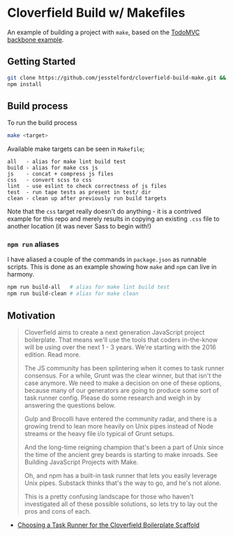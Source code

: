 # Cloverfield Build w/ Makefiles

An example of building a project with `make`, based on the [TodoMVC backbone
example](https://github.com/tastejs/todomvc/tree/gh-pages/examples/backbone).

## Getting Started

```bash
git clone https://github.com/jesstelford/cloverfield-build-make.git && cd cloverfield-build-make
npm install
```

## Build process

To run the build process

```bash
make <target>
```

Available make targets can be seen in `Makefile`;

```
all   - alias for make lint build test
build - alias for make css js
js    - concat + compress js files
css   - convert scss to css
lint  - use eslint to check correctness of js files
test  - run tape tests as present in test/ dir
clean - clean up after previously run build targets
```

Note that the `css` target really doesn't do anything - it is a contrived
example for this repo and merely results in copying an existing `.css` file to
another location (it was never Sass to begin with!)

### `npm run` aliases

I have aliased a couple of the commands in `package.json` as runnable scripts.
This is done as an example showing how `make` and `npm` can live in harmony.

```bash
npm run build-all   # alias for make lint build test
npm run build-clean # alias for make clean
```

## Motivation

> Cloverfield aims to create a next generation JavaScript project boilerplate.
> That means we'll use the tools that coders in-the-know will be using over the
> next 1 - 3 years. We're starting with the 2016 edition. Read more.
> 
> The JS community has been splintering when it comes to task runner consensus.
> For a while, Grunt was the clear winner, but that isn't the case anymore. We
> need to make a decision on one of these options, because many of our
> generators are going to produce some sort of task runner config. Please do
> some research and weigh in by answering the questions below.
> 
> Gulp and Brocolli have entered the community radar, and there is a growing
> trend to lean more heavily on Unix pipes instead of Node streams or the heavy
> file i/o typical of Grunt setups.
> 
> And the long-time reigning champion that's been a part of Unix since the time
> of the ancient grey beards is starting to make inroads. See Building
> JavaScript Projects with Make.
> 
> Oh, and npm has a built-in task runner that lets you easily leverage Unix
> pipes. Substack thinks that's the way to go, and he's not alone.
> 
> This is a pretty confusing landscape for those who haven't investigated all of
> these possible solutions, so lets try to lay out the pros and cons of each.

- [Choosing a Task Runner for the Cloverfield Boilerplate
  Scaffold](https://github.com/ericelliott/cloverfield/issues/2)
